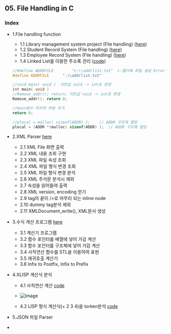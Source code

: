 ##  05. File Handling in C
### Index

* 1.File handling function
  * 1.1 Library management system project (File handling) ([here](https://github.com/csbyun-data/C-Pro/blob/main/chap05/File/Library_Management_system.md))
  * 1.2 Student Record System (File handling) ([here](https://github.com/csbyun-data/C-Pro/blob/main/chap05/File/Student_Record_System.md))
  * 1.3 Employee Record System (File handling) ([here](https://github.com/csbyun-data/C-Pro/blob/main/chap05/File/Employee_Record_System.md))
  * 1.4 Linked List를 이용한 주소록 관리 ([code](https://github.com/csbyun-data/C-Pro/blob/main/chap05/File/Address_Mgr.c))
  ```c
  //#define ADDRFILE		"c:\\addrlist.txt"  c:폴더에 파일 생성 Error!
  #define ADDRFILE		".\\addrlist.txt"

  //void main( void )  리턴값 void -> int로 변경
  int main( void )
  //Remove_addr(); return; 리턴값 void -> int로 변경
  Remove_addr(); return 0;

  //main함수 마지막 부분 추가
  return 0;

  //plocal = malloc( sizeof(ADDR) );	// ADDR 구조체 할당
  plocal = (ADDR *)malloc( sizeof(ADDR) );	// ADDR 구조체 할당
  ```
* 2.XML Parser [here](https://github.com/csbyun-data/C-Pro/blob/main/chap05/XML_Parser/README.md)
  * 2.1 XML File 화면 출력
  * 2.2 XML 내용 조회 구현
  * 2.3 XML 파일 속성 조회
  * 2.4 XML 파일 형식 변경 조회
  * 2.5 XML 파일 형식 변경 분석
  * 2.6 XML 주석문 분석시 제외
  * 2.7 속성을 읽어들여 출력
  * 2.8 XML version, encoding 얻기
  * 2.9 tag의 끝이 />로 마무리 되는 inline node
  * 2.10 dummy tag분석 제외
  * 2.11 XMLDocument_write(), XML문서 생성

* 3.수식 계산 프로그램 [here](https://github.com/csbyun-data/C-Pro/blob/main/chap05/Calc/README.md)
  * 3.1 계산기 프로그램
  * 3.2 함수 포인터를 배열에 넣어 가감 계산
  * 3.3 함수 포인터를 구조체에 넣어 가감 계산
  * 3.4 사칙연산 함수를 STL을 이용하여 표현
  * 3.5 재귀호출 계산기
  * 3.6 Infix to Postfix, Infix to Prefix

* 4.XLISP 계산식 분석
  * 4.1  사칙연산 계산 [code](https://github.com/csbyun-data/C-Pro/blob/main/chap05/XLISP/Calc1.c)
  * ![image](https://github.com/user-attachments/assets/554028d6-3597-438a-9409-717c473792f6)

  * 4.2 LISP 형식 계산식(+ 2 3 4)을 torken분석 [code](https://github.com/csbyun-data/C-Pro/blob/main/chap05/XLISP/tokenize1.c)
* 5.JSON 파일 Parser
* 
     
